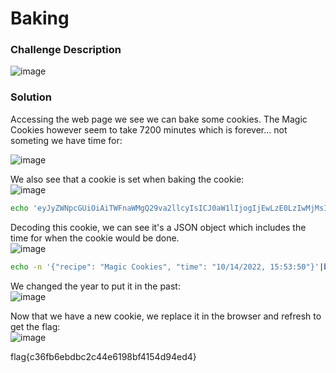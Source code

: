 # Baking

### Challenge Description
![image](https://github.com/LazyTitan33/CTF-Writeups/assets/80063008/5d1039ad-af74-4ccb-9e47-859df2b6fdf8)

### Solution
Accessing the web page we see we can bake some cookies. The Magic Cookies however seem to take 7200 minutes which is forever... not someting we have time for:  

![image](https://github.com/LazyTitan33/CTF-Writeups/assets/80063008/1c7ec7a6-4b24-4e5a-b213-40ad5c486f5a)

We also see that a cookie is set when baking the cookie:  
![image](https://github.com/LazyTitan33/CTF-Writeups/assets/80063008/8a50dc79-5d4c-4cac-98be-a57543e87a2f)

```bash
echo 'eyJyZWNpcGUiOiAiTWFnaWMgQ29va2llcyIsICJ0aW1lIjogIjEwLzE0LzIwMjMsIDE1OjUzOjUwIn0='|base64 -d
```
Decoding this cookie, we can see it's a JSON object which includes the time for when the cookie would be done.  
![image](https://github.com/LazyTitan33/CTF-Writeups/assets/80063008/c212758e-5049-475f-bff9-3151b590ad46)

```bash
echo -n '{"recipe": "Magic Cookies", "time": "10/14/2022, 15:53:50"}'|base64 -w0
```

We changed the year to put it in the past:  
![image](https://github.com/LazyTitan33/CTF-Writeups/assets/80063008/fe203bbd-b62b-4020-9285-c5b964aa8b75)

Now that we have a new cookie, we replace it in the browser and refresh to get the flag:  
![image](https://github.com/LazyTitan33/CTF-Writeups/assets/80063008/b2ae3a8b-0910-483d-b5a2-3aca77b211a6)

flag{c36fb6ebdbc2c44e6198bf4154d94ed4} 
